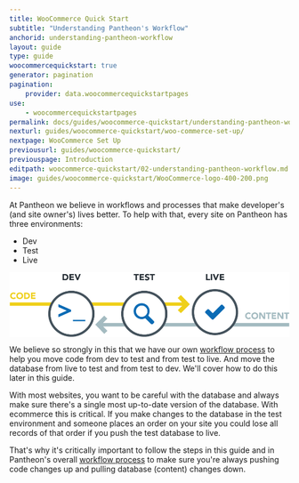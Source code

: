 ```yaml
---
title: WooCommerce Quick Start
subtitle: "Understanding Pantheon's Workflow"
anchorid: understanding-pantheon-workflow
layout: guide
type: guide
woocommercequickstart: true
generator: pagination
pagination:
    provider: data.woocommercequickstartpages
use:
    - woocommercequickstartpages
permalink: docs/guides/woocommerce-quickstart/understanding-pantheon-workflow/
nexturl: guides/woocommerce-quickstart/woo-commerce-set-up/
nextpage: WooCommerce Set Up
previousurl: guides/woocommerce-quickstart/
previouspage: Introduction
editpath: woocommerce-quickstart/02-understanding-pantheon-workflow.md
image: guides/woocommerce-quickstart/WooCommerce-logo-400-200.png
---
```

At Pantheon we believe in workflows and processes that make developer's (and site owner's) lives better. To help with that, every site on Pantheon has three environments:

* Dev
* Test
* Live

<p style="text-align:center;">
    <img align="center" src="/source/docs/assets/images/guides/woocommerce-quickstart/00-pantheon-workflow.png" style="max-width:100%;" alt="Pantheon workflow">
</p>

We believe so strongly in this that we have our own [workflow process](/docs/pantheon-workflow/) to help you move code from dev to test and from test to live. And move the database from live to test and from test to dev. We'll cover how to do this later in this guide.

With most websites, you want to be careful with the database and always make sure there's a single most up-to-date version of the database. With ecommerce this is critical. If you make changes to the database in the test environment and someone places an order on your site you could lose all records of that order if you push the test database to live.

That's why it's critically important to follow the steps in this guide and in Pantheon's overall [workflow process](/docs/pantheon-workflow/) to make sure you're always pushing code changes up and pulling database (content) changes down.
